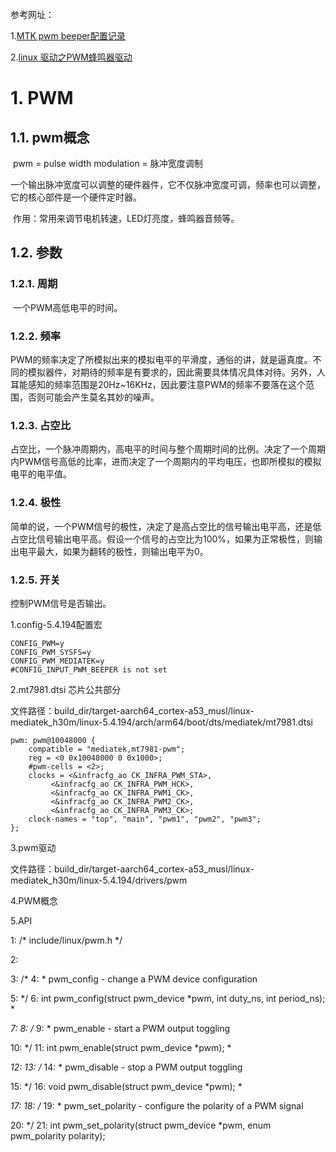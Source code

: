 

参考网址：

1.[MTK pwm beeper配置记录](https://blog.csdn.net/hclydao/article/details/126749935?spm=1001.2101.3001.6650.7&utm_medium=distribute.pc_relevant.none-task-blog-2%7Edefault%7EBlogCommendFromBaidu%7ERate-7-126749935-blog-52673098.pc_relevant_3mothn_strategy_and_data_recovery&depth_1-utm_source=distribute.pc_relevant.none-task-blog-2%7Edefault%7EBlogCommendFromBaidu%7ERate-7-126749935-blog-52673098.pc_relevant_3mothn_strategy_and_data_recovery&utm_relevant_index=8)

2.[linux 驱动之PWM蜂鸣器驱动](https://blog.csdn.net/shenlong1356/article/details/105913224?spm=1001.2101.3001.6661.1&utm_medium=distribute.pc_relevant_t0.none-task-blog-2%7Edefault%7ECTRLIST%7ERate-1-105913224-blog-101179621.pc_relevant_3mothn_strategy_recovery&depth_1-utm_source=distribute.pc_relevant_t0.none-task-blog-2%7Edefault%7ECTRLIST%7ERate-1-105913224-blog-101179621.pc_relevant_3mothn_strategy_recovery)



# 1. PWM

## 1.1. pwm概念

​		pwm = pulse width modulation = 脉冲宽度调制

​		一个输出脉冲宽度可以调整的硬件器件，它不仅脉冲宽度可调，频率也可以调整，它的核心部件是一个硬件定时器。

​		作用：常用来调节电机转速，LED灯亮度，蜂鸣器音频等。

## 1.2. 参数

### 1.2.1. 周期

​		一个PWM高低电平的时间。

### 1.2.2. 频率

​		PWM的频率决定了所模拟出来的模拟电平的平滑度，通俗的讲，就是逼真度。不同的模拟器件，对期待的频率是有要求的，因此需要具体情况具体对待。另外，人耳能感知的频率范围是20Hz~16KHz，因此要注意PWM的频率不要落在这个范围，否则可能会产生莫名其妙的噪声。

### 1.2.3. 占空比

​		占空比，一个脉冲周期内，高电平的时间与整个周期时间的比例。决定了一个周期内PWM信号高低的比率，进而决定了一个周期内的平均电压，也即所模拟的模拟电平的电平值。

### 1.2.4. 极性

​		简单的说，一个PWM信号的极性，决定了是高占空比的信号输出电平高，还是低占空比信号输出电平高。假设一个信号的占空比为100%，如果为正常极性，则输出电平最大，如果为翻转的极性，则输出电平为0。

### 1.2.5. 开关

控制PWM信号是否输出。





1.config-5.4.194配置宏

```
CONFIG_PWM=y
CONFIG_PWM_SYSFS=y
CONFIG_PWM_MEDIATEK=y
#CONFIG_INPUT_PWM_BEEPER is not set
```

2.mt7981.dtsi 芯片公共部分

文件路径：build_dir/target-aarch64_cortex-a53_musl/linux-mediatek_h30m/linux-5.4.194/arch/arm64/boot/dts/mediatek/mt7981.dtsi

	pwm: pwm@10048000 {
		compatible = "mediatek,mt7981-pwm";
		reg = <0 0x10048000 0 0x1000>;
		#pwm-cells = <2>;
		clocks = <&infracfg_ao CK_INFRA_PWM_STA>,
			 <&infracfg_ao CK_INFRA_PWM_HCK>,
			 <&infracfg_ao CK_INFRA_PWM1_CK>,
			 <&infracfg_ao CK_INFRA_PWM2_CK>,
			 <&infracfg_ao CK_INFRA_PWM3_CK>;
		clock-names = "top", "main", "pwm1", "pwm2", "pwm3";
	};

3.pwm驱动

文件路径：build_dir/target-aarch64_cortex-a53_musl/linux-mediatek_h30m/linux-5.4.194/drivers/pwm







4.PWM概念













5.API

  1: /* include/linux/pwm.h */

  2: 

  3: /* 4: * pwm_config - change a PWM device configuration

 5: */ 6: int pwm_config(struct pwm_device *pwm, int duty_ns, int period_ns); *

*7: 8: /* 9: * pwm_enable - start a PWM output toggling 

10: */ 11: int pwm_enable(struct pwm_device *pwm); *

*12: 13: /* 14: * pwm_disable - stop a PWM output toggling

15: */ 16: void pwm_disable(struct pwm_device *pwm); *

*17: 18: /* 19: * pwm_set_polarity - configure the polarity of a PWM signal

20: */ 21: int pwm_set_polarity(struct pwm_device *pwm, enum pwm_polarity polarity);